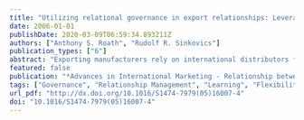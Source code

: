 ```yaml
---
title: "Utilizing relational governance in export relationships: Leveraging learning and improving flexibility and satisfaction"
date: 2006-01-01
publishDate: 2020-03-09T06:59:34.893211Z
authors: ["Anthony S. Roath", "Rudolf R. Sinkovics"]
publication_types: ["6"]
abstract: "Exporting manufacturers rely on international distributors for local market knowledge and access. Unfortunately, the geographical and cultural separation poses severe challenges to relationship mechanics and outcomes. This study examines two distinct relational governance mechanisms, relationship commitment and trust. The Uppsala internationalization model is used to explore the issues associated with an exporting manufacturer's strategic objective of achieving effective market entry through a proactive approach involving market learning. Market learning is enhanced through governance. The analysis of 141 US exporting manufacturers provides support for the perspective of relational governance as a hybrid mechanism which both facilitates and augments learning between cross-border organizations. Flexibility is enhanced and relationship outcomes are more satisfactory."
featured: false
publication: "*Advances in International Marketing - Relationship between Exporters and their foreign Sales and Marketing Intermediaries*"
tags: ["Governance", "Relationship Management", "Learning", "Flexibility", "International Distribution"]
url_pdf: "http://dx.doi.org/10.1016/S1474-7979(05)16007-4"
doi: "10.1016/S1474-7979(05)16007-4"
---
```


